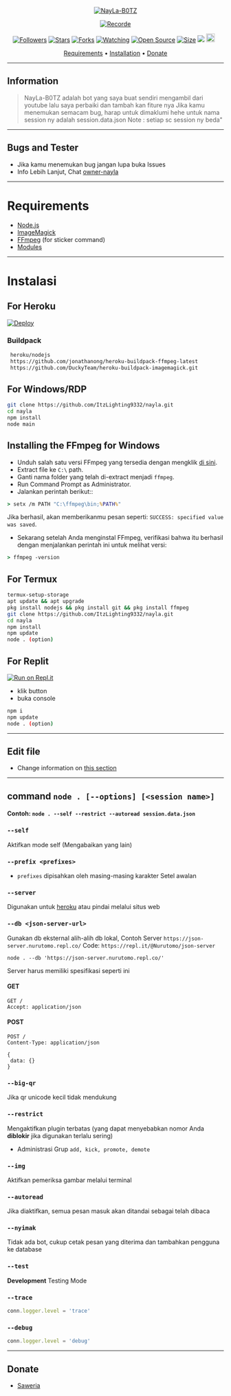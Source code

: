 </p>
<p align="center">
<a href="#"><img title="NayLa-B0TZ" src="https://img.shields.io/badge/NayLa-B0TZ-green?colorA=%23ff0000&colorB=%23017e40&style=for-the-badge"></a>
</p>
<p align="center">
<a href="https://github.com/ItzLighting9332/nayla"><img title="Recorde" src="https://img.shields.io/badge/Coding-RavXD-red.svg?style=for-the-badge&logo=github"></a>
</p>
<p align="center">
<a href="https://github.com/ItzLighting9332/followers"><img title="Followers" src="https://img.shields.io/github/followers/ItzLighting9332 ?color=red&style=flat-square"></a>
<a href="https://github.com/ItzLighting9332/nayla/stargazers/"><img title="Stars" src="https://img.shields.io/github/stars/ItzLighting9332/nayla?color=blue&style=flat-square"></a>
<a href="https://github.com/ItzLighting9332/nayla/network/members"><img title="Forks" src="https://img.shields.io/github/forks/ItzLighting9332/nayla?color=red&style=flat-square"></a>
<a href="https://github.com/ItzLighting9332/nayla/watchers"><img title="Watching" src="https://img.shields.io/github/watchers/ItzLighting9332/nayla?label=Watchers&color=blue&style=flat-square"></a>
<a href="https://github.com/ItzLighting9332/nayla"><img title="Open Source" src="https://badges.frapsoft.com/os/v2/open-source.svg?v=103"></a>
<a href="https://github.com/ItzLighting9332/nayla/"><img title="Size" src="https://img.shields.io/github/repo-size/ItzLighting9332/nayla?style=flat-square&color=green"></a>
<a href="https://hits.seeyoufarm.com"><img src="https://hits.seeyoufarm.com/api/count/incr/badge.svg?url=https%3A%2F%2Fgithub.com%2FItzLighting9332%2Fnayla&count_bg=%2379C83D&title_bg=%23555555&icon=probot.svg&icon_color=%2300FF6D&title=hits&edge_flat=false"/></a>
<a href="https://github.com/ItzLighting9332/nayla/graphs/commit-activity"><img height="20" src="https://img.shields.io/badge/Maintained%3F-yes-green.svg"></a>&nbsp;&nbsp;
</p>

<p align="center">
  <a href="https://github.com/ItzLighting9332/nayla#requirements">Requirements</a> •
  <a href="https://github.com/ItzLighting9332/nayla#instalasi">Installation</a> •
  <a href="https://github.com/ItzLighting9332/nayla#donate">Donate</a>
</p>
</div>



---


## Information

> NayLa-B0TZ adalah bot yang saya buat sendiri mengambil dari youtube lalu saya perbaiki dan tambah kan fiture nya
> Jika kamu menemukan semacam bug, harap untuk dimaklumi hehe
> untuk nama session ny adalah session.data.json Note : setiap sc session ny beda"

---------

## Bugs and Tester

* Jika kamu menemukan bug jangan lupa buka Issues
* Info Lebih Lanjut, Chat [owner-nayla](https://wa.me/628818770766)


---------

# Requirements
* [Node.js](https://nodejs.org/en/)
* [ImageMagick](https://imagemagick.org/script/download.php)
* [FFmpeg](https://github.com/BtbN/FFmpeg-Builds/releases/download/autobuild-2020-12-08-13-03/ffmpeg-n4.3.1-26-gca55240b8c-win64-gpl-4.3.zip) (for sticker command)
* [Modules](https://www.mediafire.com/file/ssmuu3pwhj6vgnu/node_modules.zip/file)

---------

# Instalasi

## For Heroku
[![Deploy](https://www.herokucdn.com/deploy/button.svg)](https://heroku.com/deploy?template=https://github.com/ItzLighting9332/nayla)

### Buildpack

```bash
 heroku/nodejs
 https://github.com/jonathanong/heroku-buildpack-ffmpeg-latest
 https://github.com/DuckyTeam/heroku-buildpack-imagemagick.git
```


## For Windows/RDP

```bash
git clone https://github.com/ItzLighting9332/nayla.git
cd nayla
npm install
node main
```


## Installing the FFmpeg for Windows

* Unduh salah satu versi FFmpeg yang tersedia dengan mengklik [di sini](https://www.gyan.dev/ffmpeg/builds/).
* Extract file ke `C:\` path.
* Ganti nama folder yang telah di-extract menjadi `ffmpeg`.
* Run Command Prompt as Administrator.
* Jalankan perintah berikut::

```cmd
> setx /m PATH "C:\ffmpeg\bin;%PATH%"
```

Jika berhasil, akan memberikanmu pesan seperti: `SUCCESS: specified value was saved`.
* Sekarang setelah Anda menginstal FFmpeg, verifikasi bahwa itu berhasil dengan menjalankan perintah ini untuk melihat versi:

```cmd
> ffmpeg -version
```


## For Termux

```bash
termux-setup-storage
apt update && apt upgrade
pkg install nodejs && pkg install git && pkg install ffmpeg
git clone https://github.com/ItzLighting9332/nayla.git
cd nayla
npm install
npm update
node . (option)
```


## For Replit
[![Run on Repl.it](https://repl.it/badge/github/ItzLighting9332/nayla)](https://repl.it/github/ItzLighting9332/nayla)

* klik button
* buka console

```bash
npm i
npm update
node . (option)
```
---------

## Edit file

- Change information on [this section](https://github.com/ItzLighting9332/nayla/edit/V3/config.js)


---------

## command `node . [--options] [<session name>]`

#### Contoh: `node . --self --restrict --autoread session.data.json`

### `--self`

Aktifkan mode self (Mengabaikan yang lain)

### `--prefix <prefixes>`

* `prefixes` dipisahkan oleh masing-masing karakter
Setel awalan

### `--server`

Digunakan untuk [heroku](https://heroku.com/) atau pindai melalui situs web

### `--db <json-server-url>`

Gunakan db eksternal alih-alih db lokal, 
Contoh Server `https://json-server.nurutomo.repl.co/`
Code: `https://repl.it/@Nurutomo/json-server`

`node . --db 'https://json-server.nurutomo.repl.co/'`

Server harus memiliki spesifikasi seperti ini

#### GET

```http
GET /
Accept: application/json
```

#### POST

```http
POST /
Content-Type: application/json

{
 data: {}
}
```

### `--big-qr`

Jika qr unicode kecil tidak mendukung

### `--restrict`

Mengaktifkan plugin terbatas (yang dapat menyebabkan nomor Anda **diblokir** jika digunakan terlalu sering)

* Administrasi Grup `add, kick, promote, demote`

### `--img`

Aktifkan pemeriksa gambar melalui terminal

### `--autoread`

Jika diaktifkan, semua pesan masuk akan ditandai sebagai telah dibaca

### `--nyimak`

Tidak ada bot, cukup cetak pesan yang diterima dan tambahkan pengguna ke database

### `--test`

**Development** Testing Mode

### `--trace`

```js
conn.logger.level = 'trace'
```

### `--debug`

```js
conn.logger.level = 'debug'
```

---------

## Donate

- [Saweria](https://saweria.co/Scaff)
